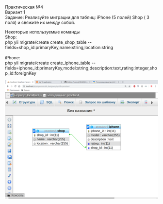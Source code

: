 Практическая №4 <br>
Вариант 1<br>
Задание: Реализуйте миграции для таблиц: iPhone (5 полей) Shop ( 3 поля) и свяжите их между собой.<br>

Некоторые используемые команды<br>
Shop:<br>
php yii migrate/create create_shop_table --fields=shop_id:primaryKey,name:string,location:string<br>
<br>
iPhone:<br>
php yii migrate/create create_iphone_table 
--fields=iphone_id:primaryKey,model:string,description:text,rating:integer,shop_id:foreignKey<br>

![Image alt](https://github.com/HevillDS/Practos4/raw/master/working.png)

